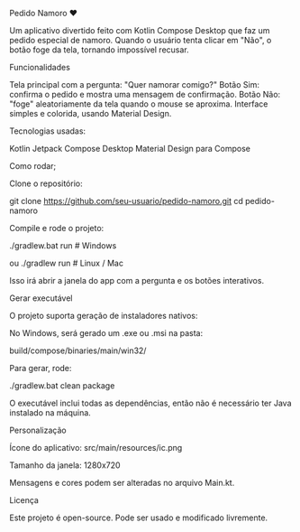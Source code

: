 Pedido Namoro ❤️

Um aplicativo divertido feito com Kotlin Compose Desktop que faz um pedido especial de namoro. Quando o usuário tenta clicar em "Não", o botão foge da tela, tornando impossível recusar.

Funcionalidades

Tela principal com a pergunta: "Quer namorar comigo?" Botão Sim: confirma o pedido e mostra uma mensagem de confirmação. Botão Não: "foge" aleatoriamente da tela quando o mouse se aproxima. Interface simples e colorida, usando Material Design.

Tecnologias usadas:

Kotlin Jetpack Compose Desktop Material Design para Compose

Como rodar;

Clone o repositório:

git clone https://github.com/seu-usuario/pedido-namoro.git cd pedido-namoro

Compile e rode o projeto:

./gradlew.bat run # Windows

ou
./gradlew run # Linux / Mac

Isso irá abrir a janela do app com a pergunta e os botões interativos.

Gerar executável

O projeto suporta geração de instaladores nativos:

No Windows, será gerado um .exe ou .msi na pasta:

build/compose/binaries/main/win32/

Para gerar, rode:

./gradlew.bat clean package

O executável inclui todas as dependências, então não é necessário ter Java instalado na máquina.

Personalização

Ícone do aplicativo: src/main/resources/ic.png

Tamanho da janela: 1280x720

Mensagens e cores podem ser alteradas no arquivo Main.kt.

Licença

Este projeto é open-source. Pode ser usado e modificado livremente.
